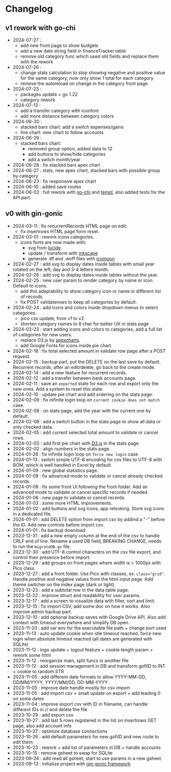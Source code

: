 # Changelog

## v1 rework with go-chi
- 2024-07-27 : 
    - add new front page to show budgets
    - add a new date string field in financeTracker table
    - remove old category func which used old fields and replace them with the rework
- 2024-07-26 : 
    - change stats calculation to stop showing negative and positive value for the same category, now only show 1 total for each category
    - remove the autoreload on change in the category front page
- 2024-07-23 : 
    - packages update + go 1.22
    - category rework
- 2024-07-13 : 
    - add a transfer category with iconfont
    - add more distance between category colors
- 2024-06-30 : 
    - stacked bars chart: add a switch expenses/gains
    - line chart: new chart to follow accounts
- 2024-06-29 : 
    - stacked bars chart: 
        - removed group option, added data to 12 
        - add buttons to show/hide categories
        - add a switch month/year
- 2024-06-28 : fix stacked bars apex chart
- 2024-06-27 : stats, new apex chart, stacked bars with possible group by category
- 2024-06-23 : fix responsive apex chart
- 2024-06-10 : added save routes
- 2024-06-02 : full rework with [go-chi](https://github.com/go-chi/chi) and [templ](https://github.com/a-h/templ), also added tests for the API part.

## v0 with gin-gonic
- 2024-03-11 : fix recurrentRecords HTML page on edit. 
    - fix insertrows HTML page form reset. 
- 2024-03-01 : rework icons categories. 
    - icons fonts are now made with: 
        - svg from [lucide](https://lucide.dev/)
        - update / transform with [inkscape](https://inkscape.org/)
        - generate .ttf and .woff files with [icomoon](https://icomoon.io/)
- 2024-02-27 : add svg to display dates inside tables with small year rotated on the left, day and 3-4 letters month.
- 2024-02-26 : add svg to display dates inside tables without the year.
- 2024-02-25 : new user param to render category by name or icon. Default to icons.
    - add this adaptability to show category icon or name in different list of records.
    - fix POST validaterows to keep all categories by default.
- 2024-02-24 : add icons and colors inside dropdown menus to select categories. 
    - pico css update, from v1 to v2.
    - shorten category names to 8 char for better UX in stats page
- 2024-02-23 : start adding icons and colors to categories, add a full list of categories for new users.
    - replace D3.js by [apexcharts](https://apexcharts.com/).
    - add Google Fonts for icons inside pie chart.
- 2024-02-18 : fix total selected amount in validate row page after a POST request.
- 2024-02-15 : backup part, put the DELETE on the last save by default. Recurrent records, after an edit/delete, go back to the create mode.
- 2024-02-14 : add a new feature for recurrent records.
- 2024-02-12 : add a transfer between bank accounts page.
- 2024-02-11 : save an `exported` state for each row and export only the new ones. Add a system to reset this state.
- 2024-02-10 : update pie chart and add ordering on the stats page.
- 2024-02-09 : fix infinite login loop on `current cookie does not match` case.
- 2024-02-08 : on stats page, add the year with the current one by default.
- 2024-02-06 : add a switch button in the stats page to show all data or only checked data.
- 2024-02-05 : add current selected total amount to validate or cancel rows.
- 2024-02-03 : add first pie chart with [D3.js](https://d3js.org/) in the stats page.
- 2024-02-02 : align numbers in the stats page.
- 2024-01-28 : fix infinite login loop on `force new login` case.
- 2024-01-13 : switch simple UTF-8 encoding for csv files to UTF-8 with BOM, which is well handled in Excel by default.
- 2024-01-09 : new global statistics page.
- 2024-01-09 : fix advanced mode to validate or cancel already checked records.
- 2024-01-08 : fix some front UI following the front folder. Add an advanced mode to validate or cancel specific records if needed.
- 2024-01-06 : new page to validate or cancel records.
- 2024-01-03 : some more HTML improvements.
- 2024-01-02 : add buttons and svg icons, app relooking. Store svg icons in a dedicated file.
- 2024-01-01 : add DELETE option from import csv by addind a "-" before the ID. Add new controls before import csv.
- 2024-01-01 : fix backup download.
- 2023-12-31 : add a new empty column at the end of the csv to handle CRLF end of line. Rename a used DB field, BREAKING CHANGE, needs to run the `migrateDB.go` file.
- 2023-12-30 : add UTF-8 control characters on the csv file export, and control their presence before import.
- 2023-12-29 : add groups on front pages where width is > 1000px with Pico class.
- 2023-12-27 : add a front folder. Use Pico with classes, ex: <code>class="grid"</code>. Handle positive and negative values from the html input page. Add theme switcher on the index page (dark or light).
- 2023-12-23 : add a subtotal row in the data table page.
- 2023-12-22 : improve struct and readability for user params.
- 2023-12-17 : add a screen to visualize data with filter, sort and limit.
- 2023-12-15 : fix import CSV, add some doc on how it works. Also improve admin backup part.
- 2023-12-10 : add optional backup saves with Google Drive API. Also add context with timeout everywhere and simplify DB open.
- 2023-11-20 : add var env for the executable file path + change port used
- 2023-11-13 : auto update cookie when idle timeout reached, force new login when absolute timeout reached (all dates are generated with SQLite)
- 2023-11-12 : logo update + logout feature + cookie length param + rework some html
- 2023-11-12 : reorganize main, split funcs in another file
- 2023-11-12 : add session management in DB and transform gofiID to INT + cookie to random STR
- 2023-11-05 : add different date formats to allow YYYY-MM-DD, DD/MM/YYYY, YYYY/MM/DD, DD-MM-YYYY
- 2023-11-05 : improve date handle mostly for csv import
- 2023-11-05 : add import csv + small update on export + add leading 0 on some dates
- 2023-11-04 : improve export csv with ID in filename, can handle different IDs in // and delete the file
- 2023-10-29 : add export csv 
- 2023-10-27 : add last 5 rows registered in the list on insertrows GET page, also add account info 
- 2023-10-27 : optimize database connections
- 2023-10-26 : add default parameters for new gofiID and new route to edit them
- 2023-10-23 : rework + add list of parameters in DB + handle accounts
- 2023-10-15 : remove gsheet to swap for SQLite
- 2023-09-24 : add read all gsheet, start to use params in a new gsheet.
- 2023-09-13 : initialize project with [gin-gonic framework](https://github.com/gin-gonic/gin)